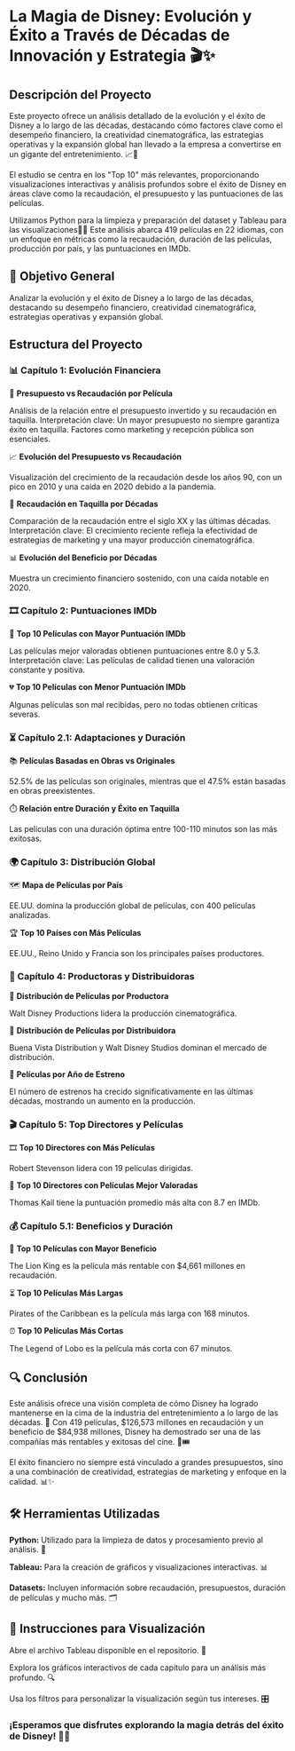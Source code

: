 
#  La Magia de Disney: Evolución y Éxito a Través de Décadas de Innovación y Estrategia 🎬✨

## Descripción del Proyecto

Este proyecto ofrece un análisis detallado de la evolución y el éxito de Disney a lo largo de las décadas, destacando cómo factores clave como el desempeño financiero, la creatividad cinematográfica, las estrategias operativas y la expansión global han llevado a la empresa a convertirse en un gigante del entretenimiento. 📈🎥

El estudio se centra en los "Top 10" más relevantes, proporcionando visualizaciones interactivas y análisis profundos sobre el éxito de Disney en áreas clave como la recaudación, el presupuesto y las puntuaciones de las películas.

Utilizamos Python para la limpieza y preparación del dataset y  Tableau para las visualizaciones🐍🧹 Este análisis abarca 419 películas en 22 idiomas, con un enfoque en métricas como la recaudación, duración de las películas, producción por país, y las puntuaciones en IMDb.

## 🎯 Objetivo General

Analizar la evolución y el éxito de Disney a lo largo de las décadas, destacando su desempeño financiero, creatividad cinematográfica, estrategias operativas y expansión global.

## Estructura del Proyecto

### 📊 Capítulo 1: Evolución Financiera

💸 **Presupuesto vs Recaudación por Película**

Análisis de la relación entre el presupuesto invertido y su recaudación en taquilla.
Interpretación clave: Un mayor presupuesto no siempre garantiza éxito en taquilla. Factores como marketing y recepción pública son esenciales.

📈 **Evolución del Presupuesto vs Recaudación**

Visualización del crecimiento de la recaudación desde los años 90, con un pico en 2010 y una caída en 2020 debido a la pandemia.

📅 **Recaudación en Taquilla por Décadas**

Comparación de la recaudación entre el siglo XX y las últimas décadas.
Interpretación clave: El crecimiento reciente refleja la efectividad de estrategias de marketing y una mayor producción cinematográfica.

📊 **Evolución del Beneficio por Décadas**

Muestra un crecimiento financiero sostenido, con una caída notable en 2020.

### 🎞️ Capítulo 2: Puntuaciones IMDb

🌟 **Top 10 Películas con Mayor Puntuación IMDb**

Las películas mejor valoradas obtienen puntuaciones entre 8.0 y 5.3.
Interpretación clave: Las películas de calidad tienen una valoración constante y positiva.

💔 **Top 10 Películas con Menor Puntuación IMDb**

Algunas películas son mal recibidas, pero no todas obtienen críticas severas.

### ⏳ Capítulo 2.1: Adaptaciones y Duración

📚 **Películas Basadas en Obras vs Originales**

52.5% de las películas son originales, mientras que el 47.5% están basadas en obras preexistentes.

⏱️ **Relación entre Duración y Éxito en Taquilla**

Las películas con una duración óptima entre 100-110 minutos son las más exitosas.

### 🌍 Capítulo 3: Distribución Global

🗺️ **Mapa de Películas por País**

EE.UU. domina la producción global de películas, con 400 películas analizadas.

🏆 **Top 10 Países con Más Películas**

EE.UU., Reino Unido y Francia son los principales países productores.

### 🎥 Capítulo 4: Productoras y Distribuidoras

🏢 **Distribución de Películas por Productora**

Walt Disney Productions lidera la producción cinematográfica.

🚚 **Distribución de Películas por Distribuidora**

Buena Vista Distribution y Walt Disney Studios dominan el mercado de distribución.

📆 **Películas por Año de Estreno**

El número de estrenos ha crecido significativamente en las últimas décadas, mostrando un aumento en la producción.

### 🎬 Capítulo 5: Top Directores y Películas

🎞️ **Top 10 Directores con Más Películas**

Robert Stevenson lidera con 19 películas dirigidas.

🏅 **Top 10 Directores con Películas Mejor Valoradas**

Thomas Kail tiene la puntuación promedio más alta con 8.7 en IMDb.

### 💰 Capítulo 5.1: Beneficios y Duración

💸 **Top 10 Películas con Mayor Beneficio**

The Lion King es la película más rentable con $4,661 millones en recaudación.

⏳ **Top 10 Películas Más Largas**

Pirates of the Caribbean es la película más larga con 168 minutos.

⏰ **Top 10 Películas Más Cortas**

The Legend of Lobo es la película más corta con 67 minutos.

## 🔍 Conclusión

Este análisis ofrece una visión completa de cómo Disney ha logrado mantenerse en la cima de la industria del entretenimiento a lo largo de las décadas. 🎉 Con 419 películas, $126,573 millones en recaudación y un beneficio de $84,938 millones, Disney ha demostrado ser una de las compañías más rentables y exitosas del cine. 🎥🎟️

El éxito financiero no siempre está vinculado a grandes presupuestos, sino a una combinación de creatividad, estrategias de marketing y enfoque en la calidad. 📊✨

## 🛠️ Herramientas Utilizadas

**Python:** Utilizado para la limpieza de datos y procesamiento previo al análisis. 🐍

**Tableau:** Para la creación de gráficos y visualizaciones interactivas. 📊

**Datasets:** Incluyen información sobre recaudación, presupuestos, duración de películas y mucho más. 🗂️

## 🚀 Instrucciones para Visualización

Abre el archivo Tableau disponible en el repositorio. 📂

Explora los gráficos interactivos de cada capítulo para un análisis más profundo. 🔍

Usa los filtros para personalizar la visualización según tus intereses. 🎛️


### ¡Esperamos que disfrutes explorando la magia detrás del éxito de Disney! 🌟🏰